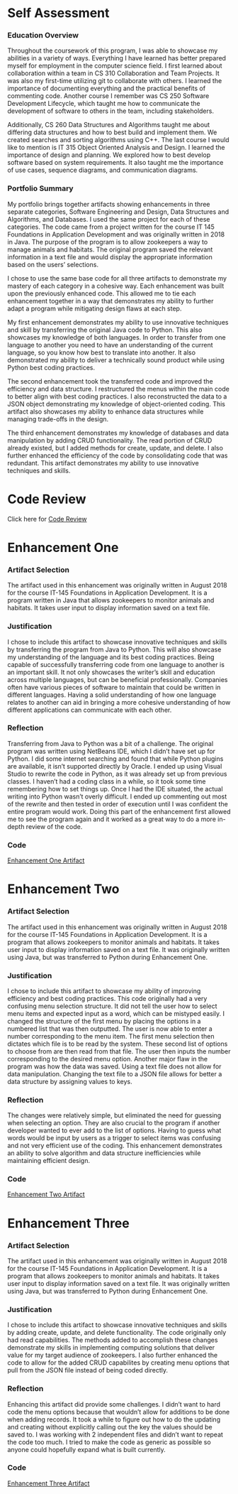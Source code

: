 # Self Assessment

### Education Overview
Throughout the coursework of this program, I was able to showcase my abilities in a variety of ways. Everything I have learned has better prepared myself for employment in the computer science field. I first learned about collaboration within a team in CS 310 Collaboration and Team Projects. It was also my first-time utilizing git to collaborate with others. I learned the importance of documenting everything and the practical benefits of commenting code. Another course I remember was CS 250 Software Development Lifecycle, which taught me how to communicate the development of software to others in the team, including stakeholders. 

Additionally, CS 260 Data Structures and Algorithms taught me about differing data structures and how to best build and implement them. We created searches and sorting algorithms using C++. The last course I would like to mention is IT 315 Object Oriented Analysis and Design. I learned the importance of design and planning. We explored how to best develop software based on system requirements. It also taught me the importance of use cases, sequence diagrams, and communication diagrams. 

### Portfolio Summary
My portfolio brings together artifacts showing enhancements in three separate categories, Software Engineering and Design, Data Structures and Algorithms, and Databases. I used the same project for each of these categories. The code came from a project written for the course IT 145 Foundations in Application Development and was originally written in 2018 in Java. The purpose of the program is to allow zookeepers a way to manage animals and habitats. The original program saved the relevant information in a text file and would display the appropriate information based on the users’ selections. 

I chose to use the same base code for all three artifacts to demonstrate my mastery of each category in a cohesive way. Each enhancement was built upon the previously enhanced code. This allowed me to tie each enhancement together in a way that demonstrates my ability to further adapt a program while mitigating design flaws at each step. 

My first enhancement demonstrates my ability to use innovative techniques and skill by transferring the original Java code to Python. This also showcases my knowledge of both languages. In order to transfer from one language to another you need to have an understanding of the current language, so you know how best to translate into another. It also demonstrated my ability to deliver a technically sound product while using Python best coding practices. 

The second enhancement took the transferred code and improved the efficiency and data structure. I restructured the menus within the main code to better align with best coding practices. I also reconstructed the data to a JSON object demonstrating my knowledge of object-oriented coding. This artifact also showcases my ability to enhance data structures while managing trade-offs in the design. 

The third enhancement demonstrates my knowledge of databases and data manipulation by adding CRUD functionality. The read portion of CRUD already existed, but I added methods for create, update, and delete. I also further enhanced the efficiency of the code by consolidating code that was redundant. This artifact demonstrates my ability to use innovative techniques and skills. 

# Code Review

Click here for [Code Review](https://youtu.be/pX6IN25N2uY)

# Enhancement One

### Artifact Selection
The artifact used in this enhancement was originally written in August 2018 for the course IT-145 Foundations in Application Development. It is a program written in Java that allows zookeepers to monitor animals and habitats. It takes user input to display information saved on a text file. 

### Justification
I chose to include this artifact to showcase innovative techniques and skills by transferring the program from Java to Python. This will also showcase my understanding of the language and its best coding practices. Being capable of successfully transferring code from one language to another is an important skill. It not only showcases the writer’s skill and education across multiple languages, but can be beneficial professionally. Companies often have various pieces of software to maintain that could be written in different languages. Having a solid understanding of how one language relates to another can aid in bringing a more cohesive understanding of how different applications can communicate with each other. 

### Reflection
Transferring from Java to Python was a bit of a challenge. The original program was written using NetBeans IDE, which I didn’t have set up for Python. I did some internet searching and found that while Python plugins are available, it isn’t supported directly by Oracle. I ended up using Visual Studio to rewrite the code in Python, as it was already set up from previous classes. I haven’t had a coding class in a while, so it took some time remembering how to set things up. Once I had the IDE situated, the actual writing into Python wasn’t overly difficult. I ended up commenting out most of the rewrite and then tested in order of execution until I was confident the entire program would work. Doing this part of the enhancement first allowed me to see the program again and it worked as a great way to do a more in-depth review of the code. 

### Code
[Enhancement One Artifact](https://github.com/acaprio/acaprio.github.io/tree/main/Enhancement%20One)

# Enhancement Two

### Artifact Selection
The artifact used in this enhancement was originally written in August 2018 for the course IT-145 Foundations in Application Development. It is a program that allows zookeepers to monitor animals and habitats. It takes user input to display information saved on a text file. It was originally written using Java, but was transferred to Python during Enhancement One.

### Justification
I chose to include this artifact to showcase my ability of improving efficiency and best coding practices. This code originally had a very confusing menu selection structure. It did not tell the user how to select menu items and expected input as a word, which can be mistyped easily. I changed the structure of the first menu by placing the options in a numbered list that was then outputted. The user is now able to enter a number corresponding to the menu item. The first menu selection then dictates which file is to be read by the system. These second list of options to choose from are then read from that file. The user then inputs the number corresponding to the desired menu option. Another major flaw in the program was how the data was saved. Using a text file does not allow for data manipulation. Changing the text file to a JSON file allows for better a data structure by assigning values to keys.

### Reflection
The changes were relatively simple, but eliminated the need for guessing when selecting an option. They are also crucial to the program if another developer wanted to ever add to the list of options. Having to guess what words would be input by users as a trigger to select items was confusing and not very efficient use of the coding. This enhancement demonstrates an ability to solve algorithm and data structure inefficiencies while maintaining efficient design. 

### Code
[Enhancement Two Artifact](https://github.com/acaprio/acaprio.github.io/tree/main/Enhancement%20Two)

# Enhancement Three

### Artifact Selection
The artifact used in this enhancement was originally written in August 2018 for the course IT-145 Foundations in Application Development. It is a program that allows zookeepers to monitor animals and habitats. It takes user input to display information saved on a text file. It was originally written using Java, but was transferred to Python during Enhancement One.

### Justification
I chose to include this artifact to showcase innovative techniques and skills by adding create, update, and delete functionality. The code originally only had read capabilities. The methods added to accomplish these changes demonstrate my skills in implementing computing solutions that deliver value for my target audience of zookeepers. I also further enhanced the code to allow for the added CRUD capabilites by creating menu options that pull from the JSON file instead of being coded directly. 

### Reflection
Enhancing this artifact did provide some challenges. I didn’t want to hard code the menu options because that wouldn’t allow for additions to be done when adding records. It took a while to figure out how to do the updating and creating without explicitly calling out the key the values should be saved to. I was working with 2 independent files and didn’t want to repeat the code too much. I tried to make the code as generic as possible so anyone could hopefully expand what is built currently. 

### Code
[Enhancement Three Artifact](https://github.com/acaprio/acaprio.github.io/tree/main/Enhancement%20Three)
